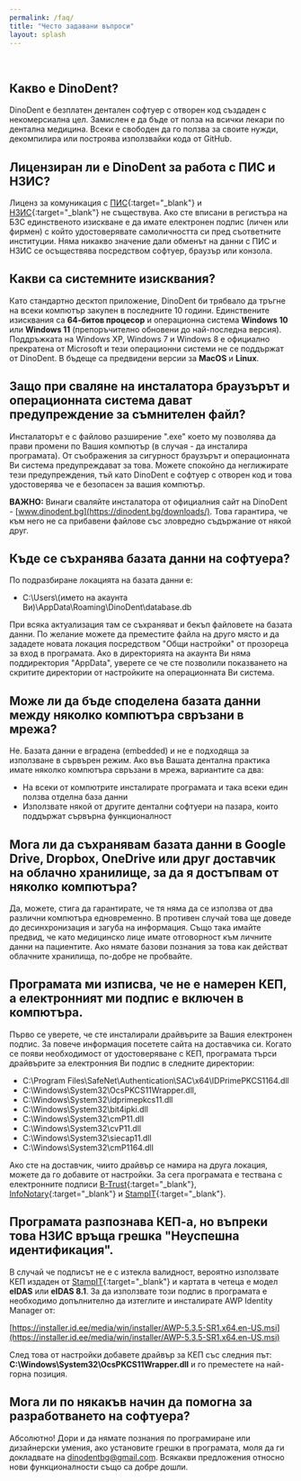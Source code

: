 ```yaml
---
permalink: /faq/
title: "Често задавани въпроси"
layout: splash
---
```

<br>

## Какво е DinoDent?
DinoDent е безплатен дентален софтуер с отворен код създаден с некомерсиална цел. Замислен е да бъде от полза на всички лекари по дентална медицина. Всеки е свободен да го ползва за своите нужди, декомпилира или построява използвайки кода от GitHub.

## Лицензиран ли е DinoDent за работа с ПИС и НЗИС?
Лиценз за комуникация с [ПИС](https://pis.nhif.bg/){:target="_blank"} и [НЗИС](https://www.his.bg/){:target="_blank"} не съществува. Ако сте вписани в регистъра на БЗС единственото изискване е да имате електронен подпис (личен или фирмен) с който удостоверявате самоличността си пред съответните институции. Няма никакво значение дали обменът на данни с ПИС и НЗИС се осъществява посредством софтуер, браузър или конзола.

## Какви са системните изисквания?
Като стандартно десктоп приложение, DinoDent би трябвало да тръгне на всеки компютър закупен в последните 10 години. Единствените изисквания са <b>64-битов процесор</b> и операционна система
<b>Windows 10</b> или <b>Windows 11</b> (препоръчително обновени до най-последна версия). Поддръжката на Windows XP, Windows 7 и Windows 8 е официално прекратена от Microsoft и тези операционни системи не се поддържат от DinoDent. 
В бъдеще са предвидени версии за <b>MacOS</b> и <b>Linux</b>.

## Защо при сваляне на инсталатора браузърът и операционната система дават предупреждение за съмнителен файл?
Инсталаторът е с файлово разширение ".exe" което му позволява да прави промени по Вашия компютър (в случая - да инсталира програмата). От съображения за сигурност браузърът и операционната Ви система предупреждават за това. Можете спокойно да неглижирате тези предупреждения, тъй като DinoDent е софтуер с отворен код и това удостоверява че е безопасен за вашия компютър. 

<b>ВАЖНО:</b> Винаги сваляйте инсталатора от официалния сайт на DinoDent - [www.dinodent.bg](https://dinodent.bg/downloads/). Това гарантира, че към него не са прибавени файлове със зловредно съдържание от някой друг.

## Къде се съхранява базата данни на софтуера?
По подразбиране локацията на базата данни е: 

- C:\Users\\(името на акаунта Ви)\AppData\Roaming\DinoDent\database.db

При всяка актуализация там се съхраняват и бекъп файловете на базата данни. По желание можете да преместите файла на друго място и да зададете новата локация посредством "Общи настройки" от прозореца за вход в програмата. Ако в директорията на акаунта Ви няма поддиректория "AppData", уверете се че сте позволили показването на скритите директории от настройките на операционната Ви система.

## Може ли да бъде споделена базата данни между няколко компютъра свръзани в мрежа?
Не. Базата данни е вградена (embedded) и не е подходяща за използване в сървърен режим. Ако във Вашата дентална практика имате няколко компютъра свръзани в мрежа, вариантите са два: 

- На всеки от компютрите инсталирате програмата и така всеки един ползва отделна база данни
- Използвате някой от другите дентални софтуери на пазара, които поддържат сървърна функционалност

## Мога ли да съхранявам базата данни в Google Drive, Dropbox, OneDrive или друг доставчик на облачно хранилище, за да я достъпвам от няколко компютъра?
Да, можете, стига да гарантирате, че тя няма да се използва от два различни компютъра едновременно. В противен случай това ще доведе до десинхронизация и загуба на информация. Също така имайте предвид, че като медицинско лице имате отговорност към личните данни на пациентите. Ако нямате базови познания за това как действат облачните хранилища, по-добре не пробвайте.

## Програмата ми изписва, че не е намерен КЕП, а електронният ми подпис е включен в компютъра.
Първо се уверете, че сте инсталирали драйвърите за Вашия електронен подпис. За повече информация посетете сайта на доставчика си.
Когато се появи необходимост от удостоверяване с КЕП, програмата търси драйвърите за електронния Ви подпис в следните директории:

- C:\Program Files\SafeNet\Authentication\SAC\x64\IDPrimePKCS1164.dll
- C:\Windows\System32\OcsPKCS11Wrapper.dll,
- C:\Windows\System32\idprimepkcs11.dll
- C:\Windows\System32\bit4ipki.dll
- C:\Windows\System32\cmP11.dll
- C:\Windows\System32\cvP11.dll
- C:\Windows\System32\siecap11.dll
- C:\Windows\System32\cmP1164.dll

Ако сте на доставчик, чиито драйвър се намира на друга локация, можете да го добавите от настройки. За сега програмата е тествана с електронните подписи [B-Trust](https://www.b-trust.bg/){:target="_blank"}, [InfoNotary](https://www.infonotary.com/){:target="_blank"} и [StampIT](https://www.stampit.org/){:target="_blank"}.

## Програмата разпознава КЕП-а, но въпреки това НЗИС връща грешка "Неуспешна идентификация".
В случай че подписът не е с изтекла валидност, вероятно използвате КЕП издаден от [StampIT](https://www.stampit.org/){:target="_blank"} и картата в четеца е модел <b>eIDAS</b> или <b>eIDAS 8.1</b>. За да използвате този подпис в програмата е необходимо допълнително да изтеглите и инсталирате AWP Identity Manager от:

[https://installer.id.ee/media/win/installer/AWP-5.3.5-SR1.x64.en-US.msi](https://installer.id.ee/media/win/installer/AWP-5.3.5-SR1.x64.en-US.msi)

След това от настройки добавете драйвър за КЕП със следния път: <b>C:\Windows\System32\OcsPKCS11Wrapper.dll</b> и го преместете на най-горна позиция.

## Мога ли по някакъв начин да помогна за разработването на софтуера?
Абсолютно! Дори и да нямате познания по програмиране или дизайнерски умения, ако установите грешки в програмата, моля да ги докладвате на [dinodentbg@gmail.com](mailto:dinodentbg@gmail.com). Всякакви предложения относно нови функционалности също са добре дошли.
